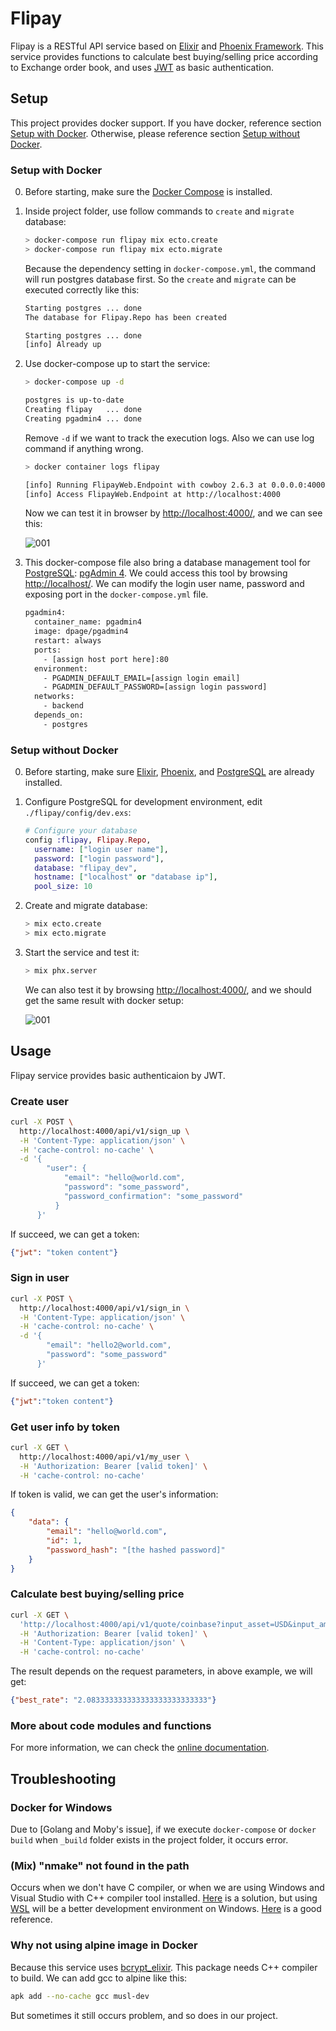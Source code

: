 # Flipay

Flipay is a RESTful API service based on [Elixir](https://elixir-lang.org/) and [Phoenix Framework](https://phoenixframework.org/).
This service provides functions to calculate best buying/selling price according to Exchange order book, and uses [JWT](https://jwt.io/) as basic authentication.

## Setup

This project provides docker support. If you have docker, reference section [Setup with Docker](#setup-with-docker).
Otherwise, please reference section [Setup without Docker](#setup-without-docker).

### Setup with Docker

0. Before starting, make sure the [Docker Compose](https://docs.docker.com/compose/) is installed.

1. Inside project folder, use follow commands to `create` and `migrate` database:

    ```zsh
    > docker-compose run flipay mix ecto.create
    > docker-compose run flipay mix ecto.migrate
    ```
    Because the dependency setting in `docker-compose.yml`, the command will run postgres database first. So the `create` and `migrate` can be executed correctly like this:
    ```zsh
    Starting postgres ... done
    The database for Flipay.Repo has been created
    ```
    ```zsh
    Starting postgres ... done
    [info] Already up
    ```

2. Use docker-compose up to start the service:

    ```zsh
    > docker-compose up -d
    ```
    ```zsh
    postgres is up-to-date
    Creating flipay   ... done
    Creating pgadmin4 ... done
    ```

    Remove `-d` if we want to track the execution logs. Also we can use log command if anything wrong.

    ```zsh
    > docker container logs flipay
    ```
    ```zsh
    [info] Running FlipayWeb.Endpoint with cowboy 2.6.3 at 0.0.0.0:4000 (http)
    [info] Access FlipayWeb.Endpoint at http://localhost:4000
    ```

    Now we can test it in browser by [http://localhost:4000/](http://localhost:4000/), and we can see this:

    ![001](https://github.com/neofelisho/flipay/blob/master/static/img/001.PNG)

3. This docker-compose file also bring a database management tool for [PostgreSQL](https://www.postgresql.org/): [pgAdmin 4](https://www.pgadmin.org/). We could access this tool by browsing [http://localhost/](http://localhost/). We can modify the login user name, password and exposing port in the `docker-compose.yml` file.

    ```dockerfile
    pgadmin4:
      container_name: pgadmin4
      image: dpage/pgadmin4
      restart: always
      ports: 
        - [assign host port here]:80 
      environment:
        - PGADMIN_DEFAULT_EMAIL=[assign login email]
        - PGADMIN_DEFAULT_PASSWORD=[assign login password]
      networks: 
        - backend
      depends_on:
        - postgres
    ```

### Setup without Docker

0. Before starting, make sure [Elixir](https://elixir-lang.org/install.html), [Phoenix](https://hexdocs.pm/phoenix/installation.html), and [PostgreSQL](https://www.postgresql.org/download/) are already installed.

1. Configure PostgreSQL for development environment, edit `./flipay/config/dev.exs`:

    ```elixir
    # Configure your database
    config :flipay, Flipay.Repo,
      username: ["login user name"],
      password: ["login password"],
      database: "flipay_dev",
      hostname: ["localhost" or "database ip"],
      pool_size: 10
    ```
2. Create and migrate database:

    ```zsh
    > mix ecto.create
    > mix ecto.migrate
    ```

3. Start the service and test it:

    ```zsh
    > mix phx.server
    ```

    We can also test it by browsing [http://localhost:4000/](http://localhost:4000/), and we should get the same result with docker setup:

    ![001](https://github.com/neofelisho/flipay/blob/master/static/img/001.PNG)
    
## Usage

Flipay service provides basic authenticaion by JWT.

### Create user

```zsh
curl -X POST \
  http://localhost:4000/api/v1/sign_up \
  -H 'Content-Type: application/json' \
  -H 'cache-control: no-cache' \
  -d '{
        "user": {
            "email": "hello@world.com",
            "password": "some_password",
            "password_confirmation": "some_password"
          }
      }'
```

If succeed, we can get a token:

```json
{"jwt": "token content"}
```

### Sign in user

```zsh
curl -X POST \
  http://localhost:4000/api/v1/sign_in \
  -H 'Content-Type: application/json' \
  -H 'cache-control: no-cache' \
  -d '{
        "email": "hello2@world.com",
        "password": "some_password"
      }'
```

If succeed, we can get a token:

```json
{"jwt":"token content"}
```

### Get user info by token

```zsh
curl -X GET \
  http://localhost:4000/api/v1/my_user \
  -H 'Authorization: Bearer [valid token]' \
  -H 'cache-control: no-cache'
```

If token is valid, we can get the user's information:

```json
{
    "data": {
        "email": "hello@world.com",
        "id": 1,
        "password_hash": "[the hashed password]"
    }
}
```

### Calculate best buying/selling price

```zsh
curl -X GET \
  'http://localhost:4000/api/v1/quote/coinbase?input_asset=USD&input_amount=10500&output_asset=BTC' \
  -H 'Authorization: Bearer [valid token]' \
  -H 'Content-Type: application/json' \
  -H 'cache-control: no-cache'
```

The result depends on the request parameters, in above example, we will get:

```json
{"best_rate": "2.083333333333333333333333333"}
```

### More about code modules and functions

For more information, we can check the [online documentation](https://neofelisho.github.io/flipay/api-reference.html).

## Troubleshooting

### Docker for Windows

Due to [Golang and Moby's issue], if we execute `docker-compose` or `docker build` when `_build` folder exists in the project folder, it occurs error.

### (Mix) "nmake" not found in the path

Occurs when we don't have C compiler, or when we are using Windows and Visual Studio with C++ compiler tool installed. [Here](https://elixirforum.com/t/on-windows-i-got-could-not-compile-dependency-bcrypt-elixir/13289) is a solution, but using [WSL](https://en.wikipedia.org/wiki/Windows_Subsystem_for_Linux) will be a better development environment on Windows. [Here](https://medium.com/@colinrubbert/installing-elixir-phoenix-in-windows-10-w-bash-postgresql-ead9c1ce595c) is a good reference.

### Why not using alpine image in Docker

Because this service uses [bcrypt_elixir](https://hex.pm/packages/bcrypt_elixir). This package needs C++ compiler to build. We can add gcc to alpine like this:

```zsh
apk add --no-cache gcc musl-dev
```

But sometimes it still occurs problem, and so does in our project.
